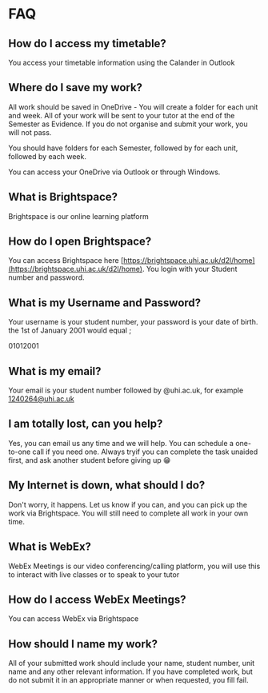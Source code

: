 # FAQ

## How do I access my timetable?

You access your timetable information using the Calander in Outlook

## Where do I save my work?

All work should be saved in OneDrive - You will create a folder for each unit and week. All of your work will be sent to your tutor at the end of the Semester as Evidence. If you do not organise and submit your work, you will not pass.

You should have folders for each Semester, followed by for each unit, followed by each week.

You can access your OneDrive via Outlook or through Windows.

## What is Brightspace?

Brightspace is our online learning platform

## How do I open Brightspace?

You can access Brightspace here [https://brightspace.uhi.ac.uk/d2l/home](https://brightspace.uhi.ac.uk/d2l/home). You login with your Student number and password.

## What is my Username and Password?

Your username is your student number, your password is your date of birth. the 1st of January 2001 would equal ;

01012001

## What is my email?

Your email is your student number followed by @uhi.ac.uk, for example 1240264@uhi.ac.uk

## I am totally lost, can you help?

Yes, you can email us any time and we will help. You can schedule a one-to-one call if you need one. Always tryif you can complete the task unaided first, and ask another student before giving up 😁

## My Internet is down, what should I do?

Don't worry, it happens. Let us know if you can, and you can pick up the work via Brightspace. You will still need to complete all work in your own time.

## What is WebEx?

WebEx Meetings is our video conferencing/calling platform, you will use this to interact with live classes or to speak to your tutor

## How do I access WebEx Meetings?

You can access WebEx via Brightspace

## How should I name my work?

All of your submitted work should include your name, student number, unit name and any other relevant information. If you have completed work, but do not submit it in an appropriate manner or when requested, you fill fail.







